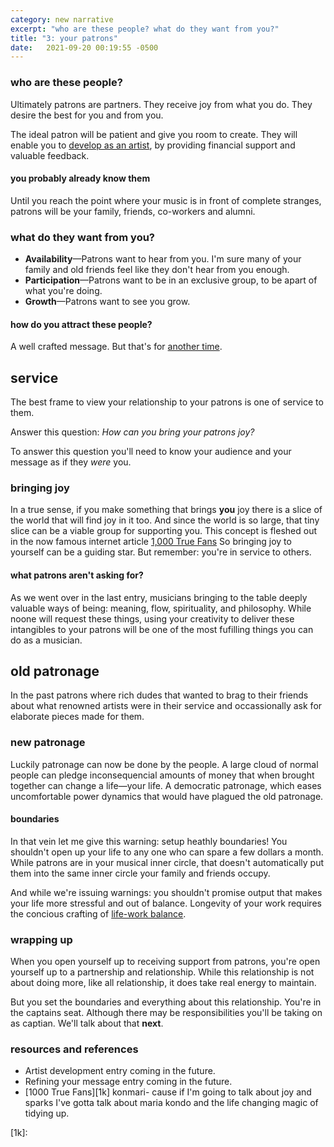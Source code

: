 ```yaml
---
category: new narrative
excerpt: "who are these people? what do they want from you?"
title: "3: your patrons"
date:   2021-09-20 00:19:55 -0500
---
```

### who are these people?
Ultimately patrons are partners. They receive joy from what you do. They desire the best for you and from you. 

The ideal patron will be patient and give you room to create. They will enable you to [develop as an artist][r&r], by providing financial support and valuable feedback.

#### you probably already know them
Until you reach the point where your music is in front of complete stranges, patrons will be your family, friends, co-workers and alumni. 

### what do they want from you?
- **Availability**—Patrons want to hear from you. I'm sure many of your family and old friends feel like they don't hear from you enough.
- **Participation**—Patrons want to be in an exclusive group, to be apart of what you're doing. 
- **Growth**—Patrons want to see you grow. 

#### how do you attract these people?
A well crafted message. But that's for [another time][r&r].

## service
The best frame to view your relationship to your patrons is one of service to them. 

Answer this question: *How can you bring your patrons joy?*

To answer this question you'll need to know your audience and your message as if they *were* you.

### bringing joy
In a true sense, if you make something that brings **you** joy there is a slice of the world that will find joy in it too. And since the world is so large, that tiny slice can be a viable group for supporting you. This concept is fleshed out in the now famous internet article [1,000 True Fans][r&r] So bringing joy to yourself can be a guiding star. But remember: you're in service to others.

#### what patrons aren't asking for?
As we went over in the last entry, musicians bringing to the table deeply valuable ways of being: meaning, flow, spirituality, and philosophy. While noone will request these things, using your creativity to deliver these intangibles to your patrons will be one of the most fufilling things you can do as a musician. 

## old patronage
In the past patrons where rich dudes that wanted to brag to their friends about what renowned artists were in their service and occassionally ask for elaborate pieces made for them.

### new patronage
Luckily patronage can now be done by the people. A large cloud of normal people can pledge inconsequencial amounts of money that when brought together can change a life—your life. A democratic patronage, which eases uncomfortable power dynamics that would have plagued the old patronage.

#### boundaries
In that vein let me give this warning: setup heathly boundaries! You shouldn't open up your life to any one who can spare a few dollars a month. While patrons are in your musical inner circle, that doesn't automatically put them into the same inner circle your family and friends occupy. 

And while we're issuing warnings: you shouldn't promise output that makes your life more stressful and out of balance. Longevity of your work requires the concious crafting of [life-work balance][r&r].

### wrapping up
When you open yourself up to receiving support from patrons, you're open yourself up to a partnership and relationship. While this relationship is not about doing more, like all relationship, it does take real energy to maintain. 

But you set the boundaries and everything about this relationship. You're in the captains seat. Although there may be responsibilities you'll be taking on as captian. We'll talk about that **next**.

### resources and references
- Artist development entry coming in the future.
- Refining your message entry coming in the future.
- [1000 True Fans][1k]
konmari- cause if I'm going to talk about joy and sparks I've gotta talk about maria kondo and the life changing magic of tidying up.

[r&r]: #resources-and-references
[1k]: 